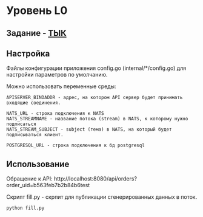 # Уровень L0

## Задание - [**ТЫК**](https://github.com/MetaException/wb-internship_l0/blob/master/Task.md)

## Настройка

Файлы конфигурации приложения config.go (internal/*/config.go) для настройки параметров по умолчанию.

Можно использовать переменные среды:
```
APISERVER_BINDADDR - адрес, на котором API сервер будет принимать входящие соединения.

NATS_URL - строка подключения к NATS
NATS_STREAMNAME - название потока (stream) в NATS, к которому нужно подписаться
NATS_STREAM_SUBJECT - subject (тема) в NATS, на который будет подписываться клиент.

POSTGRESQL_URL - строка подключения к бд postgresql
```
## Использование

Обращение к API: http://localhost:8080/api/orders?order_uid=b563feb7b2b84b6test

Скрипт fill.py - скрпит для публикации сгенерированных данных в поток.
```
python fill.py
```
